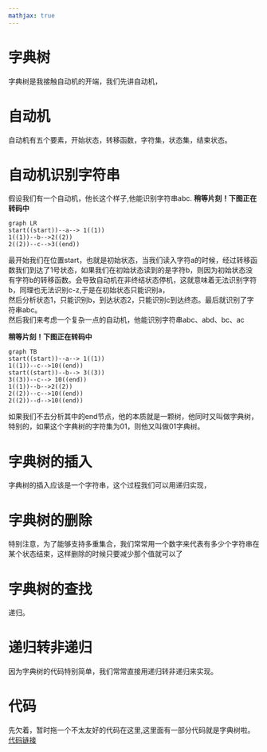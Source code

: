 ```yaml
---
mathjax: true
---
```


# 字典树
 字典树是我接触自动机的开端，我们先讲自动机，

# 自动机
 自动机有五个要素，开始状态，转移函数，字符集，状态集，结束状态。

# 自动机识别字符串
 假设我们有一个自动机，他长这个样子,他能识别字符串abc.
 **稍等片刻！下图正在转码中**
```mermaid
graph LR
start((start))--a--> 1((1))
1((1))--b-->2((2))
2((2))--c-->3((end))
```
 最开始我们在位置start，也就是初始状态，当我们读入字符a的时候，经过转移函数我们到达了1号状态，如果我们在初始状态读到的是字符b，则因为初始状态没有字符b的转移函数。会导致自动机在非终结状态停机，这就意味着无法识别字符b，同理也无法识别c-z,于是在初始状态只能识别a，<br>
 然后分析状态1，只能识别b，到达状态2，只能识别c到达终态。最后就识别了字符串abc。<br>
 然后我们来考虑一个复杂一点的自动机，他能识别字符串abc、abd、bc、ac<br>

 **稍等片刻！下图正在转码中**
```mermaid
graph TB
start((start))--a--> 1((1))
1((1))--c-->10((end))
start((start))--b--> 3((3))
3((3))--c--> 10((end))
1((1))--b-->2((2))
2((2))--c-->10((end))
2((2))--d-->10((end))
```
 如果我们不去分析其中的end节点，他的本质就是一颗树，他同时又叫做字典树，特别的，如果这个字典树的字符集为01，则他又叫做01字典树。

# 字典树的插入
 字典树的插入应该是一个字符串，这个过程我们可以用递归实现，
# 字典树的删除
 特别注意，为了能够支持多重集合，我们常常用一个数字来代表有多少个字符串在某个状态结束，这样删除的时候只要减少那个值就可以了
# 字典树的查找
 递归。
# 递归转非递归
 因为字典树的代码特别简单，我们常常直接用递归转非递归来实现。
# 代码
 先欠着，暂时拖一个不太友好的代码在这里,这里面有一部分代码就是字典树啦。
[代码链接](https://fightinggg.github.io/ACM/stencil/string/AC自动机.html)